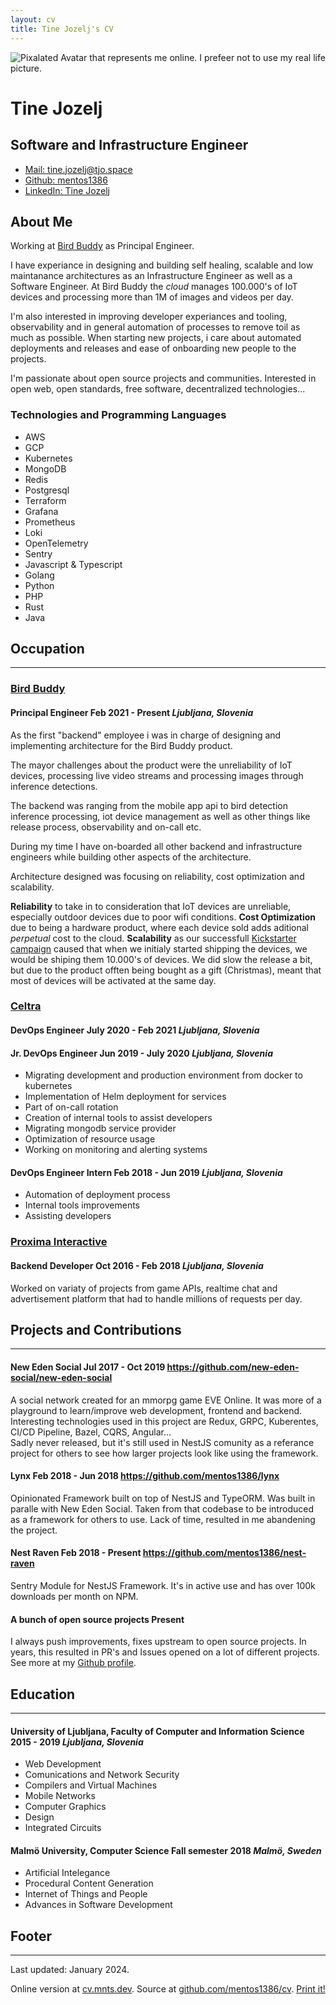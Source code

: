 ```yaml
---
layout: cv
title: Tine Jozelj's CV
---
```


<div id="headline">
    <img
        class="avatar shadow"
        src="https://avatars2.githubusercontent.com/u/1910649?s=460&u=d7ef7a7cd65e644b936e232d61ce21cf2cead047&v=4"
        alt="Pixalated Avatar that represents me online. I prefeer not to use my real life picture."
    />
    <h1 class="title">Tine Jozelj</h1>
    <h2 class="subtitle">Software and Infrastructure Engineer</h2>
</div>

<ul id="webaddress">
<li><a class="pill shadow" href="mailto:tine.jozelj@tjo.space">Mail: tine.jozelj@tjo.space</a></li>
<li><a class="pill shadow" href="https://github.com/mentos1386">Github: mentos1386</a></li>
<li><a class="pill shadow" href="https://www.linkedin.com/in/tine-jozelj-884398121/">LinkedIn: Tine Jozelj</a></li>
</ul>


## About Me

Working at [Bird Buddy](https://mybirdbuddy.com/) as Principal Engineer.

I have experiance in designing and building self healing, scalable and low maintanance architectures
as an Infrastructure Engineer as well as a Software Engineer. At Bird Buddy the _cloud_ manages
100.000's of IoT devices and processing more than 1M of images and videos per day.

I'm also interested in improving developer experiances and tooling, observability and in general automation of processes
to remove toil as much as possible. When starting new projects, i care about automated deployments and releases and ease
of onboarding new people to the projects.

I'm passionate about open source projects and communities. Interested in open web, open standards,
free software, decentralized technologies...

### Technologies and Programming Languages

<ul class="pills shadow-items">
    <li>AWS</li>
    <li>GCP</li>
    <li>Kubernetes</li>
    <li>MongoDB</li>
    <li>Redis</li>
    <li>Postgresql</li>
    <li>Terraform</li>
    <li>Grafana</li>
    <li>Prometheus</li>
    <li>Loki</li>
    <li>OpenTelemetry</li>
    <li>Sentry</li>
    <li>Javascript & Typescript</li>
    <li>Golang</li>
    <li>Python</li>
    <li>PHP</li>
    <li>Rust</li>
    <li>Java</li>
</ul>

## Occupation
---

### [Bird Buddy](https://mybirdbuddy.com)
<h4>
    <span class="title"><strong>Principal Engineer</strong></span>
    <span class="date">Feb 2021 - Present</span>
    <i>Ljubljana, Slovenia</i>
</h4>

As the first "backend" employee i was in charge of designing and implementing architecture for the Bird Buddy product.

The mayor challenges about the product were the unreliability of IoT devices, processing live video streams and processing
images through inference detections.

The backend was ranging from the mobile app api to bird detection inference processing, iot device management as well as
other things like release process, observability and on-call etc.

During my time I have on-boarded all other backend and infrastructure engineers while building other aspects of the architecture.

Architecture designed was focusing on reliability, cost optimization and scalability.

__Reliability__ to take in to consideration that IoT devices are unreliable, especially outdoor devices due to poor wifi conditions.
__Cost Optimization__ due to being a hardware product, where each device sold adds aditional _perpetual_ cost to the cloud.
__Scalability__ as our successfull [Kickstarter campaign](https://www.kickstarter.com/projects/mybirdbuddy/bird-buddy-a-smart-bird-feeder)
caused that when we initialy started shipping the devices, we would be shiping them 10.000's of devices.
We did slow the release a bit, but due to the product offten being bought as a gift (Christmas),
meant that most of devices will be activated at the same day.


### [Celtra](https://celtra.com)
<h4>
    <span class="title"><strong>DevOps Engineer</strong></span>
    <span class="date">July 2020 - Feb 2021</span>
    <i>Ljubljana, Slovenia</i>
</h4>

<h4>
    <span class="title"><strong>Jr. DevOps Engineer</strong></span>
    <span class="date">Jun 2019 - July 2020</span>
    <i>Ljubljana, Slovenia</i>
</h4>

 * Migrating development and production environment from docker to kubernetes
 * Implementation of Helm deployment for services
 * Part of on-call rotation
 * Creation of internal tools to assist developers
 * Migrating mongodb service provider
 * Optimization of resource usage
 * Working on monitoring and alerting systems

<h4>
    <span class="title"><strong>DevOps Engineer Intern</strong></span>
    <span class="date">Feb 2018 - Jun 2019</span>
    <i>Ljubljana, Slovenia</i>
</h4>

 * Automation of deployment process
 * Internal tools improvements
 * Assisting developers

### [Proxima Interactive](https://proxima.si)
<h4>
    <span class="title"><strong>Backend Developer</strong></span>
    <span class="date">Oct 2016 - Feb 2018</span>
    <i>Ljubljana, Slovenia</i>
</h4>

Worked on variaty of projects from game APIs, realtime chat and advertisement platform that had to handle millions of requests per day.

## Projects and Contributions
---

<h4>
    <span class="title"><strong>New Eden Social</strong></span>
    <span class="date">Jul 2017 - Oct 2019</span>
    <a href="https://github.com/new-eden-social/new-eden-social">https://github.com/new-eden-social/new-eden-social</a>
</h4>

<p>
A social network created for an mmorpg game EVE Online. It was more of a playground to learn/improve web development, frontend and backend.
Interesting technologies used in this project are Redux, GRPC, Kuberentes, CI/CD Pipeline, Bazel, CQRS, Angular...
<br/>
Sadly never released, but it's still used in NestJS comunity as a referance project for others to see how larger projects look like using
the framework.
</p>

<h4>
    <span class="title"><strong>Lynx</strong></span>
    <span class="date">Feb 2018 - Jun 2018</span>
    <a href="https://github.com/mentos1386/lynx">https://github.com/mentos1386/lynx</a>
</h4>

Opinionated Framework built on top of NestJS and TypeORM. Was built in paralle with New Eden Social.
Taken from that codebase to be introduced as a framework for others to use.
Lack of time, resulted in me abandening the project.

<h4>
    <span class="title"><strong>Nest Raven</strong></span>
    <span class="date">Feb 2018 - Present</span>
    <a href="https://github.com/mentos1386/nest-raven">https://github.com/mentos1386/nest-raven</a>
</h4>

Sentry Module for NestJS Framework. It's in active use and has over 100k downloads per month on NPM.

<h4>
    <span class="title"><strong>A bunch of open source projects</strong></span>
    <span class="date">Present</span>
</h4>

I always push improvements, fixes upstream to open source projects. In years, this resulted in PR's and Issues opened on a lot of different projects.
See more at my [Github profile](https://github.com/mentos1386).


## Education
---

<h4>
    <span class="title"><strong>University of Ljubljana, Faculty of Computer and Information Science</strong></span>
    <span class="date">2015 - 2019</span>
    <i>Ljubljana, Slovenia</i>
</h4>
 
 * Web Development
 * Comunications and Network Security
 * Compilers and Virtual Machines
 * Mobile Networks
 * Computer Graphics
 * Design
 * Integrated Circuits

<h4>
    <span class="title"><strong>Malmö University, Computer Science</strong></span>
    <span class="date">Fall semester 2018</span>
    <i>Malmö, Sweden</i>
</h4>

 * Artificial Intelegance
 * Procedural Content Generation
 * Internet of Things and People
 * Advances in Software Development

## Footer
---

Last updated: January 2024.

Online version at [cv.mnts.dev](https://cv.mnts.dev).
Source at [github.com/mentos1386/cv](https://github.com/mentos1386/cv).
<a role="button" class="print-it" href="javascript:if(window.print)window.print()">Print it!</a>

